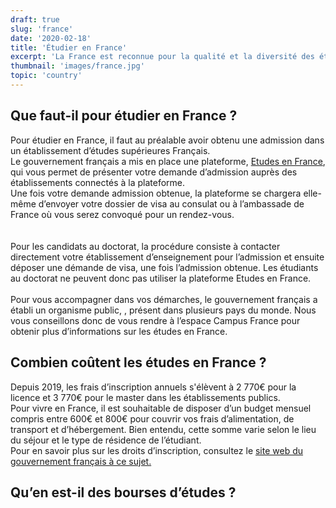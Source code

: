 ```yaml
---
draft: true
slug: 'france'
date: '2020-02-18'
title: 'Étudier en France'
excerpt: 'La France est reconnue pour la qualité et la diversité des études proposées par ses écoles et universités et pour sa richesse culturelle. Etudier en France vous permettra de découvrir un pays très varié au patrimoine riche et multi-culturel'
thumbnail: 'images/france.jpg'
topic: 'country'
---
```


## Que faut-il pour étudier en France ?

Pour étudier en France, il faut au préalable avoir obtenu une admission dans un établissement d’études supérieures Français.\
Le gouvernement français a mis en place une plateforme, <a href="" target="_blank" rel="noreferrer noopener">Etudes en France</a>, qui vous permet de présenter votre demande d’admission auprès des établissements connectés à la plateforme.\
Une fois votre demande admission obtenue, la plateforme se chargera elle-même d’envoyer votre dossier de visa au consulat ou à l’ambassade de France où vous serez convoqué pour un rendez-vous.\
\
\
Pour les candidats au doctorat, la procédure consiste à contacter directement votre établissement d’enseignement pour l’admission et ensuite déposer une démande de visa, une fois l’admission obtenue.
Les étudiants au doctorat ne peuvent donc pas utiliser la plateforme Etudes en France.
\
\
Pour vous accompagner dans vos démarches, le gouvernement français a établi un organisme public, <a href="" target="_blank" rel="noreferrer noopener"></a>, présent dans plusieurs pays du monde.
Nous vous conseillons donc de vous rendre à l’espace Campus France pour obtenir plus d’informations sur les études en France.

## Combien coûtent les études en France ?

Depuis 2019, les frais d’inscription annuels s'élèvent à 2 770€ pour la licence et 3 770€ pour le master dans les établissements publics.\
Pour vivre en France, il est souhaitable de disposer d’un budget mensuel compris entre 600€ et 800€ pour couvrir vos frais d’alimentation, de transport et d’hébergement.
Bien entendu, cette somme varie selon le lieu du séjour et le type de résidence de l’étudiant.\
Pour en savoir plus sur les droits d’inscription, consultez le <a href="https://www.etudiant.gouv.fr/cid96721/droits-d-inscription.html" target="_blank" rel="noreferrer noopener">site web du gouvernement français à ce sujet.</a>

## Qu’en est-il des bourses d’études ?
